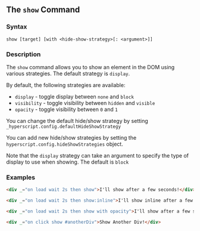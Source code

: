 
## The `show` Command

### Syntax

```ebnf
show [target] [with <hide-show-strategy>[: <argument>]]
```

### Description

The `show` command allows you to show an element in the DOM using various strategies.  The default strategy is `display`.

By default, the following strategies are available:

* `display` - toggle display between `none` and `block`
* `visibility` - toggle visibility between `hidden` and `visible`
* `opacity` - toggle visibility between `0` and `1`

You can change the default hide/show strategy by setting `_hyperscript.config.defaultHideShowStrategy`

You can add new hide/show strategies by setting the `hyperscript.config.hideShowStrategies` object.

Note that the `display` strategy can take an argument to specify the type of display to use when showing.  The default
is `block`

### Examples

```html
<div _="on load wait 2s then show">I'll show after a few seconds!</div>

<div _="on load wait 2s then show:inline">I'll show inline after a few seconds!</div>

<div _="on load wait 2s then show with opacity">I'll show after a few seconds with opacity!</div>

<div _="on click show #anotherDiv">Show Another Div!</div>
```
